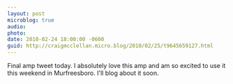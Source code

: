 ```yaml
---
layout: post
microblog: true
audio: 
photo: 
date: 2010-02-24 18:00:00 -0600
guid: http://craigmcclellan.micro.blog/2010/02/25/t9645659127.html
---
```

Final amp tweet today.  I absolutely love this amp and am so excited to use it this weekend in Murfreesboro.  I'll blog about it soon.
